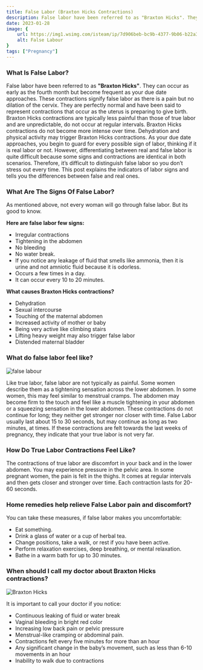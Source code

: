 ```yaml
---
title: False Labor (Braxton Hicks Contractions)
description: False labor have been referred to as "Braxton Hicks". They can occur as early as the fourth month but become frequent as your due date approaches. These contractions signify false labor as there is a pain but no dilation of the cervix.
date: 2023-01-28
image: {
    url: https://img1.wsimg.com/isteam/ip/7d906beb-bc9b-4377-9b06-b22a3566899c/images.jpeg-49.jpg/:/cr=t:0%25,l:0%25,w:100%25,h:100%25/rs=w:1280 ,
    alt: False Labour
}
tags: ["Pregnancy"]
---
```

### What Is False Labor?

False labor have been referred to as **"Braxton Hicks"**. They can occur as early as the fourth month but become frequent as your due date approaches. These contractions signify false labor as there is a pain but no dilation of the cervix. They are perfectly normal and have been said to represent contractions that occur as the uterus is preparing to give birth. 
Braxton Hicks contractions are typically less painful than those of true labor and are unpredictable, do not occur at regular intervals. Braxton Hicks contractions do not become more intense over time. Dehydration and physical activity may trigger Braxton Hicks contractions.
As your due date approaches, you begin to guard for every possible sign of labor, thinking if it is real labor or not. However, differentiating between real and false labor is quite difficult because some signs and contractions are identical in both scenarios. Therefore, it’s difficult to distinguish false labor so you don’t stress out every time.
This post explains the indicators of labor signs and tells you the differences between false and real ones.

### What Are The Signs Of False Labor?

As mentioned above, not every woman will go through false labor. But its good to know.

**Here are false labor few signs:**

- Irregular contractions
- Tightening in the abdomen
- No bleeding
- No water break.
-  If you notice any leakage of fluid that smells like ammonia, then it is urine and not amniotic fluid because it is odorless.
- Occurs a few times in a day.
- It can occur every 10 to 20 minutes.

**What causes Braxton Hicks contractions?**

- Dehydration
- Sexual intercourse
- Touching of the maternal abdomen
- Increased activity of mother or baby
- Being very active like climbing stairs
- Lifting heavy weight may also trigger false labor
- Distended maternal bladder

### What do false labor feel like?

![false labour](https://img1.wsimg.com/isteam/ip/7d906beb-bc9b-4377-9b06-b22a3566899c/images.jpeg-50.jpg/:/cr=t:0%25,l:0%25,w:100%25,h:100%25/rs=w:1280)

Like true labor, false labor are not typically as painful. Some women describe them as a tightening sensation across the lower abdomen. In some women, this may feel similar to menstrual cramps. The abdomen may become firm to the touch and feel like a muscle tightening in your abdomen or a squeezing sensation in the lower abdomen. These contractions do not continue for long; they neither get stronger nor closer with time. False Labor usually last about 15 to 30 seconds, but may continue as long as two minutes, at times.
If these contractions are felt towards the last weeks of pregnancy, they indicate that your true labor is not very far.

### How Do True Labor Contractions Feel Like?

The contractions of true labor are discomfort in your back and in the lower abdomen. You may experience pressure in the pelvic area. In some pregnant women, the pain is felt in the thighs. It comes at regular intervals and then gets closer and stronger over time. Each contraction lasts for 20-60 seconds.

### Home remedies help relieve False Labor pain and discomfort?

You can take these measures, if false labor makes you uncomfortable:

- Eat something.
- Drink a glass of water or a cup of herbal tea.
- Change positions, take a walk, or rest if you have been active.
- Perform relaxation exercises, deep breathing, or mental relaxation.
- Bathe in a warm bath for up to 30 minutes.

### When should I call my doctor about Braxton Hicks contractions? 

![Braxton Hicks](https://img1.wsimg.com/isteam/ip/7d906beb-bc9b-4377-9b06-b22a3566899c/images.jpeg-48.jpg/:/cr=t:0%25,l:0%25,w:100%25,h:100%25/rs=w:1280)


It is important to call your doctor if you notice:

- Continuous leaking of fluid or water break
- Vaginal bleeding in bright red color
- Increasing low back pain or pelvic pressure
- Menstrual-like cramping or abdominal pain.
- Contractions felt every five minutes for more than an hour
- Any significant change in the baby’s movement, such as less than 6-10 movements in an hour
- Inability to walk due to contractions